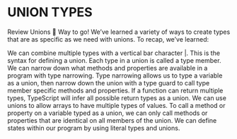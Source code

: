 # UNION TYPES
Review Unions
🙌 Way to go! We’ve learned a variety of ways to create types that are as specific as we need with unions. To recap, we’ve learned:

We can combine multiple types with a vertical bar character |. This is the syntax for defining a union. Each type in a union is called a type member.
We can narrow down what methods and properties are available in a program with type narrowing. Type narrowing allows us to type a variable as a union, then narrow down the union with a type guard to call type member specific methods and properties.
If a function can return multiple types, TypeScript will infer all possible return types as a union.
We can use unions to allow arrays to have multiple types of values.
To call a method or property on a variable typed as a union, we can only call methods or properties that are identical on all members of the union.
We can define states within our program by using literal types and unions.